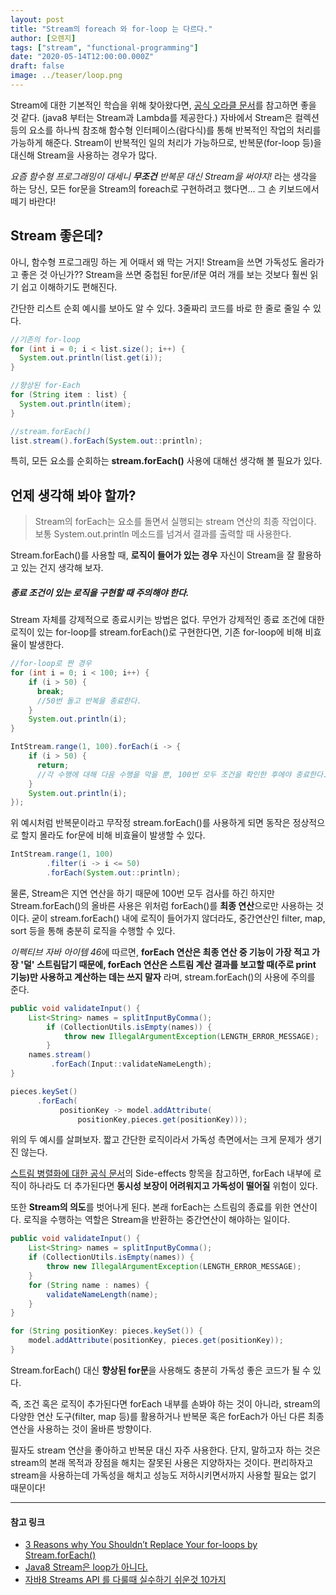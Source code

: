 ```yaml
---
layout: post
title: "Stream의 foreach 와 for-loop 는 다르다."
author: [오렌지]
tags: ["stream", "functional-programming"]
date: "2020-05-14T12:00:00.000Z"
draft: false
image: ../teaser/loop.png
---
```




Stream에 대한 기본적인 학습을 위해 찾아왔다면,  [공식 오라클 문서](https://docs.oracle.com/javase/8/docs/api/java/util/stream/Stream.html)를 참고하면 좋을 것 같다.
(java8 부터는 Stream과 Lambda를 제공한다.)
자바에서 Stream은 컬렉션 등의 요소를 하나씩 참조해 함수형 인터페이스(람다식)를 통해 반복적인 작업의 처리를 가능하게 해준다.
Stream이 반복적인 일의 처리가 가능하므로, 반복문(for-loop 등)을 대신해 Stream을 사용하는 경우가 많다.

*요즘 함수형 프로그래밍이 대세니 **무조건** 반복문 대신 Stream을 써야지!*
라는 생각을 하는 당신,
모든 for문을 Stream의 foreach로 구현하려고 했다면... 그 손 키보드에서 떼기 바란다!



## Stream 좋은데?

아니, 함수형 프로그래밍 하는 게 어때서 왜 막는 거지!
Stream을 쓰면 가독성도 올라가고 좋은 것 아닌가??
Stream을 쓰면 중첩된 for문/if문 여러 개를 보는 것보다 훨씬 읽기 쉽고 이해하기도 편해진다.

간단한 리스트 순회 예시를 보아도 알 수 있다. 3줄짜리 코드를 바로 한 줄로 줄일 수 있다.
```java
//기존의 for-loop
for (int i = 0; i < list.size(); i++) {
  System.out.println(list.get(i));
}

//향상된 for-Each
for (String item : list) {
  System.out.println(item);
}

//stream.forEach()
list.stream().forEach(System.out::println);
```


특히, 모든 요소를 순회하는 **stream.forEach()** 사용에 대해선 생각해 볼 필요가 있다.



## 언제 생각해 봐야 할까?
 >Stream의 forEach는 요소를 돌면서 실행되는 stream 연산의 최종 작업이다. 보통 System.out.println 메소드를 넘겨서 결과를 출력할 때 사용한다.


Stream.forEach()를 사용할 때, **로직이 들어가 있는 경우** 자신이 Stream을 잘 활용하고 있는 건지 생각해 보자.



##### 종료 조건이 있는 로직을 구현할 때 주의해야 한다.
Stream 자체를 강제적으로 종료시키는 방법은 없다.
무언가 강제적인 종료 조건에 대한 로직이 있는 for-loop를 stream.forEach()로 구현한다면, 기존 for-loop에 비해 비효율이 발생한다.


```java
//for-loop로 짠 경우
for (int i = 0; i < 100; i++) {
    if (i > 50) {
      break;
      //50번 돌고 반복을 종료한다.
    }
    System.out.println(i);
}

IntStream.range(1, 100).forEach(i -> {
    if (i > 50) {
      return;
      //각 수행에 대해 다음 수행을 막을 뿐, 100번 모두 조건을 확인한 후에야 종료한다.
    }
    System.out.println(i);
});
```
위 예시처럼 반복문이라고 무작정 stream.forEach()를 사용하게 되면 동작은 정상적으로 할지 몰라도 for문에 비해 비효율이 발생할 수 있다.

```java
IntStream.range(1, 100)
        .filter(i -> i <= 50)
        .forEach(System.out::println);
```
물론, Stream은 지연 연산을 하기 때문에 100번 모두 검사를 하긴 하지만
Stream.forEach()의 올바른 사용은 위처럼 forEach()를 **최종 연산**으로만 사용하는 것이다.
굳이 stream.forEach() 내에 로직이 들어가지 않더라도, 중간연산인 filter, map, sort 등을 통해 충분히 로직을 수행할 수 있다. 



*이펙티브 자바 아이템 46*에 따르면,
**forEach 연산은 최종 연산 중 기능이 가장 적고 가장 '덜' 스트림답기 때문에,
forEach 연산은 스트림 계산 결과를 보고할 때(주로 print 기능)만 사용하고 계산하는 데는 쓰지 말자** 라며, 
stream.forEach()의 사용에 주의를 준다.




```java
public void validateInput() {
    List<String> names = splitInputByComma();
        if (CollectionUtils.isEmpty(names)) {
            throw new IllegalArgumentException(LENGTH_ERROR_MESSAGE);
        }
    names.stream()
         .forEach(Input::validateNameLength);
}
```
```java
pieces.keySet()
      .forEach(
           positionKey -> model.addAttribute(
               positionKey,pieces.get(positionKey)));
```

위의 두 예시를 살펴보자.
짧고 간단한 로직이라서 가독성 측면에서는 크게 문제가 생기진 않는다. 



[스트림 병렬화에 대한 공식 문서](https://docs.oracle.com/javase/8/docs/api/java/util/stream/package-summary.html#StreamOps)의 Side-effects 항목을 참고하면,
forEach 내부에 로직이 하나라도 더 추가된다면 **동시성 보장이 어려워지고 가독성이 떨어질** 위험이 있다. 


또한 **Stream의 의도**를 벗어나게 된다. 본래 forEach는 스트림의 종료를 위한 연산이다. 로직을 수행하는 역할은 Stream을 반환하는 중간연산이 해야하는 일이다.

```java
public void validateInput() {
    List<String> names = splitInputByComma();
    if (CollectionUtils.isEmpty(names)) {
        throw new IllegalArgumentException(LENGTH_ERROR_MESSAGE);
    }
    for (String name : names) {
        validateNameLength(name);
    }
}
```
```java
for (String positionKey: pieces.keySet()) {
    model.addAttribute(positionKey, pieces.get(positionKey));
}
```

Stream.forEach() 대신 **향상된 for문**을 사용해도 충분히 가독성 좋은 코드가 될 수 있다.


즉, 조건 혹은 로직이 추가된다면 forEach 내부를 손봐야 하는 것이 아니라, 
stream의 다양한 연산 도구(filter, map 등)를 활용하거나 반복문 혹은 forEach가 아닌 다른 최종연산을 사용하는 것이 올바른 방향이다.




필자도 stream 연산을 좋아하고 반복문 대신 자주 사용한다.
단지, 말하고자 하는 것은 stream의 본래 목적과 장점을 해치는 잘못된 사용은 지양하자는 것이다.
편리하자고 stream을 사용하는데 가독성을 해치고 성능도 저하시키면서까지 사용할 필요는 없기 때문이다!

------

#### 참고 링크

+ [3 Reasons why You Shouldn’t Replace Your for-loops by Stream.forEach()](https://blog.jooq.org/2015/12/08/3-reasons-why-you-shouldnt-replace-your-for-loops-by-stream-foreach/)
+ [Java8 Stream은 loop가 아니다.](https://www.popit.kr/java8-stream%EC%9D%80-loop%EA%B0%80-%EC%95%84%EB%8B%88%EB%8B%A4/)
+ [자바8 Streams API 를 다룰때 실수하기 쉬운것 10가지](https://hamait.tistory.com/547)


